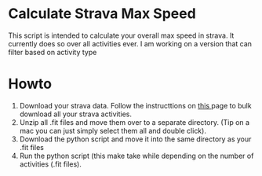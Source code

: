 # Calculate Strava Max Speed
This script is intended to calculate your overall max speed in strava. It currently does so over all activities ever. I am working on a version that can filter based on activity type

# Howto

1. Download your strava data. Follow the instructtions on [this ](https://support.strava.com/hc/en-us/articles/216918437-Exporting-your-Data-and-Bulk-Export "Bulk Download Strava Data") page to bulk download all your strava activities. 
1. Unzip all .fit files and move them over to a separate directory. (Tip on a mac you can just simply select them all and double click). 
1. Download the python script and move it into the same directory as your .fit files
1. Run the python script (this make take while depending on the number of activities (.fit files). 

